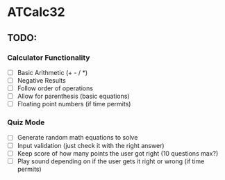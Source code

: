 # ATCalc32

## TODO:

### Calculator Functionality

- [ ] Basic Arithmetic (+ - / \*)
- [ ] Negative Results
- [ ] Follow order of operations
- [ ] Allow for parenthesis (basic equations)
- [ ] Floating point numbers (if time permits)

### Quiz Mode

- [ ] Generate random math equations to solve
- [ ] Input validation (just check it with the right answer)
- [ ] Keep score of how many points the user got right (10 questions max?)
- [ ] Play sound depending on if the user gets it right or wrong (if time permits)
